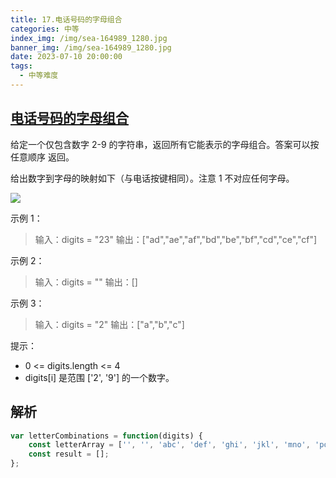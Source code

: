 ```yaml
---
title: 17.电话号码的字母组合
categories: 中等
index_img: /img/sea-164989_1280.jpg
banner_img: /img/sea-164989_1280.jpg
date: 2023-07-10 20:00:00
tags:
  - 中等难度
---
```


## [电话号码的字母组合](https://leetcode.cn/problems/letter-combinations-of-a-phone-number/)

给定一个仅包含数字 2-9 的字符串，返回所有它能表示的字母组合。答案可以按 任意顺序 返回。

给出数字到字母的映射如下（与电话按键相同）。注意 1 不对应任何字母。

<img src="/img/200px-telephone-keypad2svg.png" />

<!-- more -->

示例 1：

> 输入：digits = "23"
> 输出：["ad","ae","af","bd","be","bf","cd","ce","cf"]

示例 2：

> 输入：digits = ""
> 输出：[]

示例 3：

> 输入：digits = "2"
> 输出：["a","b","c"]

提示：
- 0 <= digits.length <= 4
- digits[i] 是范围 ['2', '9'] 的一个数字。

## 解析

```javascript
var letterCombinations = function(digits) {
    const letterArray = ['', '', 'abc', 'def', 'ghi', 'jkl', 'mno', 'pqrs', 'tuv', 'wxyz'];
    const result = [];
};
```
